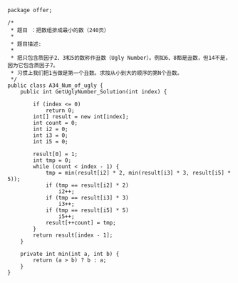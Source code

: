 	package offer;
	
	/*
	 * 题目 ：把数组排成最小的数（240页）
	 * 
	 * 题目描述:
	 * 
	 * 把只包含质因子2、3和5的数称作丑数（Ugly Number）。例如6、8都是丑数，但14不是，因为它包含质因子7。
	 * 习惯上我们把1当做是第一个丑数。求按从小到大的顺序的第N个丑数。
	 */
	public class A34_Num_of_ugly {
		public int GetUglyNumber_Solution(int index) {
	
			if (index <= 0)
				return 0;
			int[] result = new int[index];
			int count = 0;
			int i2 = 0;
			int i3 = 0;
			int i5 = 0;
	
			result[0] = 1;
			int tmp = 0;
			while (count < index - 1) {
				tmp = min(result[i2] * 2, min(result[i3] * 3, result[i5] * 5));
				if (tmp == result[i2] * 2)
					i2++;
				if (tmp == result[i3] * 3)
					i3++;
				if (tmp == result[i5] * 5)
					i5++;
				result[++count] = tmp;
			}
			return result[index - 1];
		}
	
		private int min(int a, int b) {
			return (a > b) ? b : a;
		}
	}
